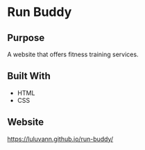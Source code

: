 # Run Buddy

## Purpose
A website that offers fitness training services.

## Built With
* HTML
* CSS

## Website
https://luluvann.github.io/run-buddy/
